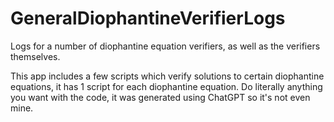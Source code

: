 # GeneralDiophantineVerifierLogs
Logs for a number of diophantine equation verifiers, as well as the verifiers themselves.

This app includes a few scripts which verify solutions to certain diophantine equations, it has 1 script for each diophantine equation. Do literally anything you want with the code, it was generated using ChatGPT so it's not even mine.
